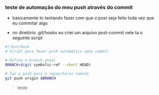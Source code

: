 ### teste de automação do meu push através do commit

- basicamente to tentando fazer com que o post seja feito toda vez que eu commitar algo

- no diretório .git/hooks eu criei um arquivo post-commit nele ta o seguinte script

>
```bash
#!/bin/bash
# Script para fazer push automático após commit

# Define o branch atual
BRANCH=$(git symbolic-ref --short HEAD)

# Faz o push para o repositório remoto
git push origin $BRANCH
```
>teste